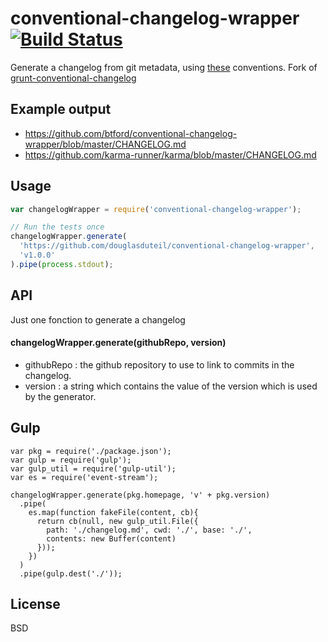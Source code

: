 # conventional-changelog-wrapper [![Build Status](https://travis-ci.org/douglasduteil/conventional-changelog-wrapper.png?branch=master)](https://travis-ci.org/douglasduteil/conventional-changelog-wrapper)

Generate a changelog from git metadata, using [these](https://docs.google.com/document/d/1QrDFcIiPjSLDn3EL15IJygNPiHORgU1_OOAqWjiDU5Y/) conventions. Fork of [grunt-conventional-changelog](https://github.com/btford/grunt-conventional-changelog)

## Example output
- https://github.com/btford/conventional-changelog-wrapper/blob/master/CHANGELOG.md
- https://github.com/karma-runner/karma/blob/master/CHANGELOG.md

## Usage

```javascript
var changelogWrapper = require('conventional-changelog-wrapper');

// Run the tests once
changelogWrapper.generate(
  'https://github.com/douglasduteil/conventional-changelog-wrapper',
  'v1.0.0'
).pipe(process.stdout);

```

## API

Just one fonction to generate a changelog

#### changelogWrapper.generate(githubRepo, version)
 * githubRepo : the github repository to use to link to commits in the changelog.
 * version : a string which contains the value of the version which is used by the generator.

## Gulp
```
var pkg = require('./package.json');
var gulp = require('gulp');
var gulp_util = require('gulp-util');
var es = require('event-stream');

changelogWrapper.generate(pkg.homepage, 'v' + pkg.version)
  .pipe(
    es.map(function fakeFile(content, cb){
      return cb(null, new gulp_util.File({
        path: './changelog.md', cwd: './', base: './',
        contents: new Buffer(content)
      }));
    })
  )
  .pipe(gulp.dest('./'));
```



## License
BSD
